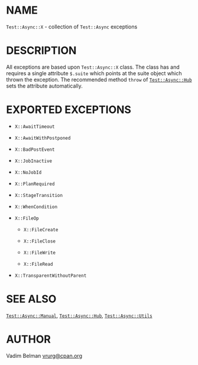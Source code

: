 NAME
====



`Test::Async::X` - collection of `Test::Async` exceptions

DESCRIPTION
===========



All exceptions are based upon `Test::Async::X` class. The class has and requires a single attribute `$.suite` which points at the suite object which thrown the exception. The recommended method `throw` of [`Test::Async::Hub`](https://github.com/vrurg/raku-Test-Async/blob/v0.0.10/docs/md/Test/Async/Hub.md) sets the attribute automatically.

EXPORTED EXCEPTIONS
===================

  * `X::AwaitTimeout`

  * `X::AwaitWithPostponed`

  * `X::BadPostEvent`

  * `X::JobInactive`

  * `X::NoJobId`

  * `X::PlanRequired`

  * `X::StageTransition`

  * `X::WhenCondition`

  * `X::FileOp`

    * `X::FileCreate`

    * `X::FileClose`

    * `X::FileWrite`

    * `X::FileRead`

  * `X::TransparentWithoutParent`

SEE ALSO
========

[`Test::Async::Manual`](https://github.com/vrurg/raku-Test-Async/blob/v0.0.10/docs/md/Test/Async/Manual.md), [`Test::Async::Hub`](https://github.com/vrurg/raku-Test-Async/blob/v0.0.10/docs/md/Test/Async/Hub.md), [`Test::Async::Utils`](https://github.com/vrurg/raku-Test-Async/blob/v0.0.10/docs/md/Test/Async/Utils.md)

AUTHOR
======

Vadim Belman <vrurg@cpan.org>

